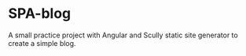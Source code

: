 # SPA-blog
A small practice project with Angular and Scully static site generator to create a simple blog.
